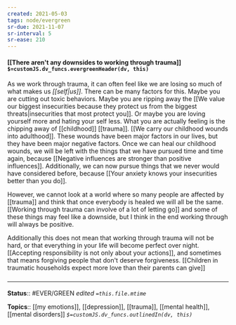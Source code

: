 ```yaml
---
created: 2021-05-03
tags: node/evergreen
sr-due: 2021-11-07
sr-interval: 5
sr-ease: 210
---
```


#### [[There aren't any downsides to working through trauma]] `$=customJS.dv_funcs.evergreenHeader(dv, this)`

As we work through trauma, it can often feel like we are losing so much of what makes us *[[self|us]]*. There can be many factors for this. Maybe you are cutting out toxic behaviors. Maybe you are ripping away the [[We value our biggest insecurities because they protect us from the biggest threats|insecurities that most protect you]]. Or maybe you are loving yourself more and hating your self less. What you are actually feeling is the chipping away of [[childhood]] [[trauma]]. [[We carry our childhood wounds into adulthood]]. These wounds have been major factors in our lives, but they have been major negative factors. Once we can heal our childhood wounds, we will be left with the things that we have pursued time and time again, because [[Negative influences are stronger than positive influences]]. Additionally, we can now pursue things that we never would have considered before, because [[Your anxiety knows your insecurities better than you do]].

However, we cannot look at a world where so many people are affected by [[trauma]] and think that once everybody is healed we will all be the same. [[Working through trauma can involve of a lot of letting go]] and some of these things may feel like a downside, but I think in the end working through will always be positive.

Additionally this does not mean that working through trauma will not be hard, or that everything in your life will become perfect over night. [[Accepting responsibility is not only about your actions]], and sometimes that means forgiving people that don't deserve forgiveness. [[Children in traumatic households expect more love than their parents can give]]

### <hr class="footnote"/>

**Status**:: #EVER/GREEN 
*edited `=this.file.mtime`*

**Topics**:: [[my emotions]], [[depression]], [[trauma]], [[mental health]], [[mental disorders]]
*`$=customJS.dv_funcs.outlinedIn(dv, this)`*
